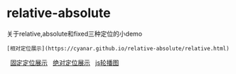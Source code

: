 # relative-absolute
关于relative,absolute和fixed三种定位的小demo

    [相对定位展示](https://cyanar.github.io/relative-absolute/relative.html)
    [固定定位展示](https://cyanar.github.io/relative-absolute/fixed.html)
    [绝对定位展示](https://cyanar.github.io/relative-absolute/absolute.html)
    [js轮播图](https://cyanar.github.io/relative-absolute/js-轮播.html)